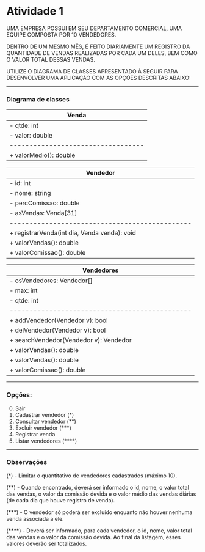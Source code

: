 # Atividade 1

UMA EMPRESA POSSUI EM SEU DEPARTAMENTO COMERCIAL, UMA EQUIPE COMPOSTA POR 10 VENDEDORES.

DENTRO DE UM MESMO MÊS, É FEITO DIARIAMENTE UM REGISTRO DA QUANTIDADE DE VENDAS REALIZADAS POR CADA UM DELES, BEM COMO O VALOR TOTAL DESSAS VENDAS.

UTILIZE O DIAGRAMA DE CLASSES APRESENTADO À SEGUIR PARA DESENVOLVER UMA APLICAÇÃO COM AS OPÇÕES DESCRITAS ABAIXO:

***

### Diagrama de classes



| Venda                            | 
|----------------------------------|
| - qtde: int                      |
| - valor: double                  |
|----------------------------------|
| + valorMedio(): double           |


| Vendedor                                     | 
|----------------------------------------------|
| - id: int                                    |
| - nome: string                               |
| - percComissao: double                       |
| - asVendas: Venda[31]                        |
|----------------------------------------------|
| + registrarVenda(int dia, Venda venda): void |
| + valorVendas(): double                      |
| + valorComissao(): double                    |


| Vendedores                                   | 
|----------------------------------------------|
| - osVendedores: Vendedor[]                   |
| - max: int                                   |
| - qtde: int                                  |
|----------------------------------------------|
| + addVendedor(Vendedor v): bool              |
| + delVendedor(Vendedor v): bool              |
| + searchVendedor(Vendedor v): Vendedor       |
| + valorVendas(): double                      |
| + valorVendas(): double                      |
| + valorComissao(): double                    |


***

### Opções:

0. Sair
1. Cadastrar vendedor (*)
2. Consultar vendedor (**)
3. Excluir vendedor   (***)
4. Registrar venda
5. Listar vendedores  (****)

***

### Observações

(*)    - Limitar o quantitativo de vendedores cadastrados (máximo 10).

(**)   - Quando encontrado, deverá ser informado o id, nome, o valor total das vendas, o valor da comissão devida e  o valor médio das vendas diárias (de cada dia que houve registro de venda).

(***)  - O vendedor só poderá ser excluído enquanto não houver nenhuma venda associada a ele.

(****) - Deverá ser informado, para cada vendedor, o id, nome, valor total das vendas e o valor da comissão devida. Ao final da listagem, esses valores deverão ser totalizados.


